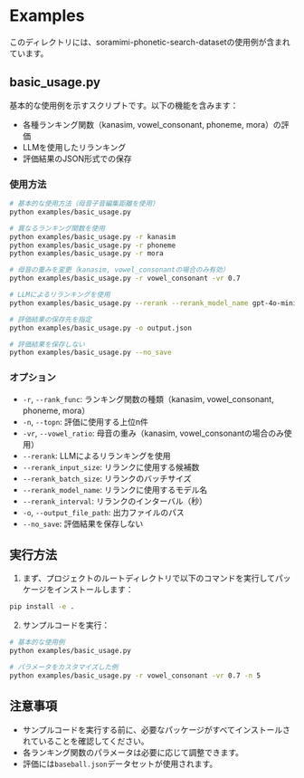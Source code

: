 # Examples

このディレクトリには、soramimi-phonetic-search-datasetの使用例が含まれています。

## basic_usage.py

基本的な使用例を示すスクリプトです。以下の機能を含みます：

- 各種ランキング関数（kanasim, vowel_consonant, phoneme, mora）の評価
- LLMを使用したリランキング
- 評価結果のJSON形式での保存

### 使用方法

```bash
# 基本的な使用方法（母音子音編集距離を使用）
python examples/basic_usage.py

# 異なるランキング関数を使用
python examples/basic_usage.py -r kanasim
python examples/basic_usage.py -r phoneme
python examples/basic_usage.py -r mora

# 母音の重みを変更（kanasim, vowel_consonantの場合のみ有効）
python examples/basic_usage.py -r vowel_consonant -vr 0.7

# LLMによるリランキングを使用
python examples/basic_usage.py --rerank --rerank_model_name gpt-4o-mini

# 評価結果の保存先を指定
python examples/basic_usage.py -o output.json

# 評価結果を保存しない
python examples/basic_usage.py --no_save
```

### オプション

- `-r`, `--rank_func`: ランキング関数の種類（kanasim, vowel_consonant, phoneme, mora）
- `-n`, `--topn`: 評価に使用する上位n件
- `-vr`, `--vowel_ratio`: 母音の重み（kanasim, vowel_consonantの場合のみ使用）
- `--rerank`: LLMによるリランキングを使用
- `--rerank_input_size`: リランクに使用する候補数
- `--rerank_batch_size`: リランクのバッチサイズ
- `--rerank_model_name`: リランクに使用するモデル名
- `--rerank_interval`: リランクのインターバル（秒）
- `-o`, `--output_file_path`: 出力ファイルのパス
- `--no_save`: 評価結果を保存しない

## 実行方法

1. まず、プロジェクトのルートディレクトリで以下のコマンドを実行してパッケージをインストールします：

```bash
pip install -e .
```

2. サンプルコードを実行：

```bash
# 基本的な使用例
python examples/basic_usage.py

# パラメータをカスタマイズした例
python examples/basic_usage.py -r vowel_consonant -vr 0.7 -n 5
```

## 注意事項

- サンプルコードを実行する前に、必要なパッケージがすべてインストールされていることを確認してください。
- 各ランキング関数のパラメータは必要に応じて調整できます。
- 評価には`baseball.json`データセットが使用されます。 